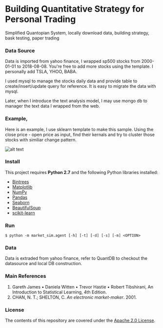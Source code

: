 Building Quantitative Strategy for Personal Trading
==================

Simplified Quantopian System, locally download data, building strategy, bask testing, paper trading

### Data Source

Data is imported from yahoo finance, I wrapped sp500 stocks from 2000-01-01 to 2018-08-08. You're free to add more stocks using the template. I personally add TSLA, YHOO, BABA.

I used mysql to manage the stocks daily data and provide table to create/insert/update query for reference.
It is easy to migrate the data with mysql. 

Later, when I introduce the text analysis model, I may use mongo db to manager the text data I wrapped from the web.



### Example,
Here is an example, I use sklearn template to make this sample. Using the close price - open price as input, find their kernals and try to cluster those stocks with similiar change pattern.  

![alt text](https://lh3.googleusercontent.com/-6E-nUmRvrBI/W331bA8byHI/AAAAAAAA_dM/2JORMapWoyg76qIOqTJ3Ed9lW8wiJKoKwCL0BGAs/w530-d-h405-n-rw/download.png)





### Install
This project requires **Python 2.7** and the following Python libraries installed:

- [Bintrees](https://pypi.python.org/pypi/bintrees/2.0.2)
- [Matplotlib](http://matplotlib.org/)
- [NumPy](http://www.numpy.org/)
- [Pandas](http://pandas.pydata.org)
- [Seaborn](https://web.stanford.edu/~mwaskom/software/seaborn/)
- [BeautifulSoup](https://pypi.python.org/pypi/beautifulsoup4)
- [scikit-learn](https://pypi.org/project/scikit-learn/) 


### Run
```shell
$ python -m market_sim.agent [-h] [-t] [-d] [-s] [-m] <OPTION>
```

### Data
Data is extraded from yahoo finance, refer to QuantDB to checkout the datasource and local DB construction.

 
### Main References
1. Gareth James • Daniela Witten • Trevor Hastie • Robert Tibshirani, An Introduction to
Statistical Learning, 4th Edition.
2. CHAN, N. T.; SHELTON, C. *An electronic market-maker*. 2001.

### License
The contents of this repository are covered under the [Apache 2.0 License](LICENSE.md).
